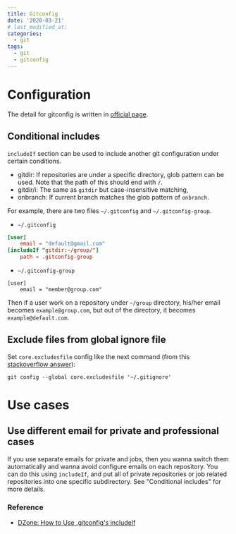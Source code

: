 ```yaml
---
title: Gitconfig
date: '2020-03-21'
# last_modified_at:
categories:
  - git
tags:
  - git
  - gitconfig
---
```


Configuration
===
The detail for gitconfig is written in [official page](https://git-scm.com/docs/git-config).

Conditional includes
---
`includeIf` section can be used to include another git configuration under certain conditions.
* gitdir: If repositories are under a specific directory, glob pattern can be used. Note that the path of this should end with `/`.
* gitdir/i: The same as `gitdir` but case-insensitive matching,
* onbranch: If current branch matches the glob pattern of `onbranch`.

For example, there are two files `~/.gitconfig` and `~/.gitconfig-group`.

* `~/.gitconfig`
```conf
[user]
	email = "default@gmail.com"
[includeIf "gitdir:~/group/"]
	path = .gitconfig-group
```

* `~/.gitconfig-group`
```
[user]
	email = "member@group.com"
```

Then if a user work on a repository under `~/group` directory, his/her email becomes `example@group.com`, but out of the directory, it becomes `example@default.com`.

Exclude files from global ignore file
---
Set `core.excludesfile` config like the next command (from this [stackoverflow answer](https://stackoverflow.com/questions/7335420/global-git-ignore)):
```
git config --global core.excludesfile '~/.gitignore'
```


Use cases
===

Use different email for private and professional cases
---

If you use separate emails for private and jobs, then you wanna switch them automatically and wanna avoid configure emails on each repository.
You can do this using `includeIf`, and put all of private repositories or job related repositories into one specific subdirectory.
See "Conditional includes" for more details.

### Reference
- [DZone: How to Use .gitconfig's includeIf](https://dzone.com/articles/how-to-use-gitconfigs-includeif)

